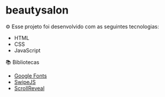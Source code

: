 # beautysalon
⚙️ Esse projeto foi desenvolvido com as seguintes tecnologias:

- HTML
- CSS
- JavaScript

📚 Bibliotecas

- [Google Fonts](https://fonts.google.com/)
- [SwipeJS](https://github.com/nolimits4web/Swiper)
- [ScrollReveal](https://scrollrevealjs.org)
